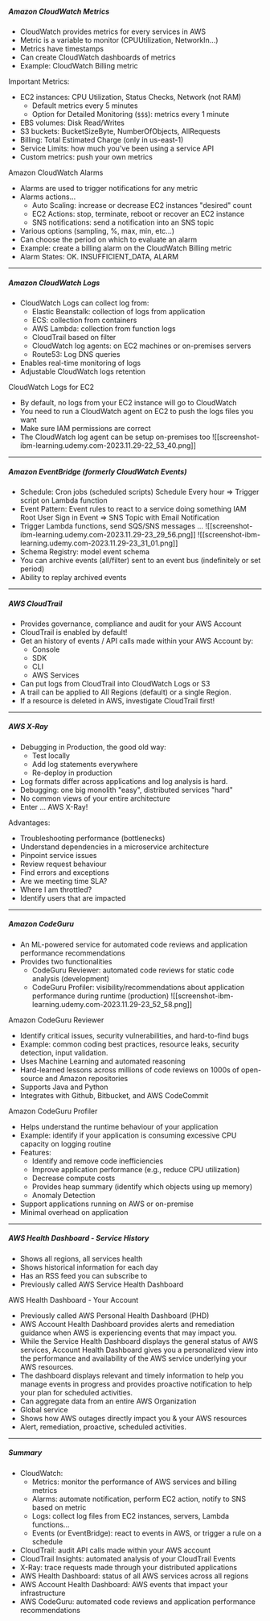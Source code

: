 
##### Amazon CloudWatch Metrics
- CloudWatch provides metrics for every services in AWS
- Metric is a variable to monitor (CPUUtilization, NetworkIn...)
- Metrics have timestamps
- Can create CloudWatch dashboards of metrics
- Example: CloudWatch Billing metric

Important Metrics:
- EC2 instances: CPU Utilization, Status Checks, Network (not RAM)
	- Default metrics every 5 minutes
	- Option for Detailed Monitoring (`$$$`): metrics every 1 minute
- EBS volumes: Disk Read/Writes
- S3 buckets: BucketSizeByte, NumberOfObjects, AllRequests
- Billing: Total Estimated Charge (only in us-east-1)
- Service Limits: how much you've been using a service API
- Custom metrics: push your own metrics

Amazon CloudWatch Alarms
- Alarms are used to trigger notifications for any metric
- Alarms actions...
	- Auto Scaling: increase or decrease EC2 instances "desired" count
	- EC2 Actions: stop, terminate, reboot or recover an EC2 instance
	- SNS notifications: send a notification into an SNS topic
- Various options (sampling, %, max, min, etc...)
- Can choose the period on which to evaluate an alarm
- Example: create a billing alarm on the CloudWatch Billing metric
- Alarm States: OK. INSUFFICIENT_DATA, ALARM

---

##### Amazon CloudWatch Logs

- CloudWatch Logs can collect log from:
	- Elastic Beanstalk: collection of logs from application
	- ECS: collection from containers
	- AWS Lambda: collection from function logs
	- CloudTrail based on filter
	- CloudWatch log agents: on EC2 machines or on-premises servers
	- Route53: Log DNS queries
- Enables real-time monitoring of logs
- Adjustable CloudWatch logs retention

CloudWatch Logs for EC2
- By default, no logs from your EC2 instance will go to CloudWatch
- You need to run a CloudWatch agent on EC2 to push the logs files you want
- Make sure IAM permissions are correct
- The CloudWatch log agent can be setup on-premises too 
![[screenshot-ibm-learning.udemy.com-2023.11.29-22_53_40.png]]

---

##### Amazon EventBridge (formerly CloudWatch Events)
- Schedule: Cron jobs (scheduled scripts)
	 Schedule Every hour => Trigger script on Lambda function
- Event Pattern: Event rules to react to a service doing something
	 IAM Root User Sign in Event => SNS Topic with Email Notification
- Trigger Lambda functions, send SQS/SNS messages ...
![[screenshot-ibm-learning.udemy.com-2023.11.29-23_29_56.png]]
![[screenshot-ibm-learning.udemy.com-2023.11.29-23_31_01.png]]
- Schema Registry: model event schema
- You can archive events (all/filter) sent to an event bus (indefinitely or set period)
- Ability to replay archived events

---

##### AWS CloudTrail
- Provides governance, compliance and audit for your AWS Account
- CloudTrail is enabled by default!
- Get an history of events / API calls made within your AWS Account by:
	- Console
	- SDK
	- CLI
	- AWS Services
- Can put logs from CloudTrail into CloudWatch Logs or S3
- A trail can be applied to All Regions (default) or a single Region.
- If a resource is deleted in AWS, investigate CloudTrail first!

---

##### AWS X-Ray
- Debugging in Production, the good old way:
	- Test locally
	- Add log statements everywhere
	- Re-deploy in production
- Log formats differ across applications and log analysis is hard.
- Debugging: one big monolith "easy", distributed services "hard"
- No common views of your entire architecture
- Enter ... AWS X-Ray!

Advantages:
- Troubleshooting performance (bottlenecks)
- Understand dependencies in a microservice architecture
- Pinpoint service issues
- Review request behaviour
- Find errors and exceptions
- Are we meeting time SLA?
- Where I am throttled?
- Identify users that are impacted

---

##### Amazon CodeGuru
- An ML-powered service for automated code reviews and application performance recommendations
- Provides two functionalities
	- CodeGuru Reviewer: automated code reviews for static code analysis (development)
	- CodeGuru Profiler: visibility/recommendations about application performance during runtime (production) 
![[screenshot-ibm-learning.udemy.com-2023.11.29-23_52_58.png]]

Amazon CodeGuru Reviewer
- Identify critical issues, security vulnerabilities, and hard-to-find bugs
- Example: common coding best practices, resource leaks, security detection, input validation.
- Uses Machine Learning and automated reasoning
- Hard-learned lessons across millions of code reviews on 1000s of open-source and Amazon repositories
- Supports Java and Python
- Integrates with Github, Bitbucket, and AWS CodeCommit

Amazon CodeGuru Profiler
- Helps understand the runtime behaviour of your application
- Example: identify if your application is consuming excessive CPU capacity on logging routine
- Features:
	- Identify and remove code inefficiencies
	- Improve application performance (e.g., reduce CPU utilization)
	- Decrease compute costs
	- Provides heap summary (identify which objects using up memory)
	- Anomaly Detection
- Support applications running on AWS or on-premise
- Minimal overhead on application

---

##### AWS Health Dashboard - Service History
- Shows all regions, all services health
- Shows historical information for each day
- Has an RSS feed you can subscribe to
- Previously called AWS Service Health Dashboard

AWS Health Dashboard - Your Account
- Previously called AWS Personal Health Dashboard (PHD)
- AWS Account Health Dashboard provides alerts and remediation guidance when AWS is experiencing events that may impact you.
- While the Service Health Dashboard displays the general status of AWS services, Account Health Dashboard gives you a personalized view into the performance and availability of the AWS service underlying your AWS resources.
- The dashboard displays relevant and timely information to help you manage events in progress and provides proactive notification to help your plan for scheduled activities.
- Can aggregate data from an entire AWS Organization
- Global service
- Shows how AWS outages directly impact you & your AWS resources
- Alert, remediation, proactive, scheduled activities.

---

##### Summary
- CloudWatch:
	- Metrics: monitor the performance of AWS services and billing metrics
	- Alarms: automate notification, perform EC2 action, notify to SNS based on metric
	- Logs: collect log files from EC2 instances, servers, Lambda functions...
	- Events (or EventBridge): react to events in AWS, or trigger a rule on a schedule
- CloudTrail: audit API calls made within your AWS account
- CloudTrail Insights: automated analysis of your CloudTrail Events
- X-Ray: trace requests made through your distributed applications
- AWS Health Dashboard: status of all AWS services across all regions
- AWS Account Health Dashboard: AWS events that impact your infrastructure
- AWS CodeGuru: automated code reviews and application performance recommendations
